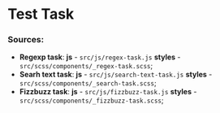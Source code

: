 # Test Task

### Sources:
- **Regexp task**: **js** - `src/js/regex-task.js`   **styles** - `src/scss/components/_regex-task.scss`;
- **Searh text task**: **js** - `src/js/search-text-task.js`   **styles** - `src/scss/components/_search-task.scss`;
- **Fizzbuzz task**: **js** - `src/js/fizzbuzz-task.js`   **styles** - `src/scss/components/_fizzbuzz-task.scss`;
